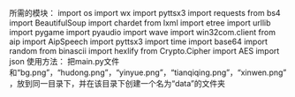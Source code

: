 所需的模块：
import os
import wx
import pyttsx3
import requests
from bs4 import BeautifulSoup
import chardet
from lxml import etree
import urllib
import pygame
import pyaudio
import wave
import win32com.client
from aip import AipSpeech
import pyttsx3
import time
import base64
import random
from binascii import hexlify
from Crypto.Cipher import AES
import json
使用方法：
把main.py文件和“bg.png”，“hudong.png”，“yinyue.png”，“tianqiqing.png”，“xinwen.png”，放到同一目录下，并在该目录下创建一个名为“data”的文件夹
